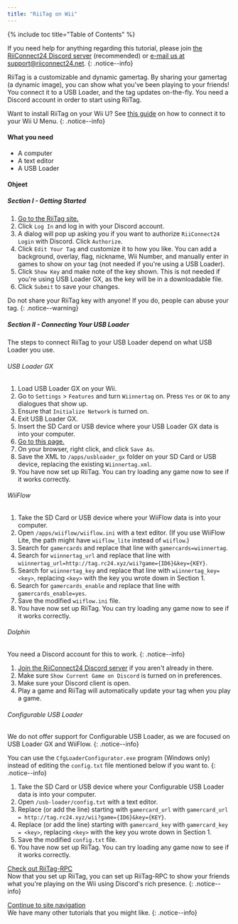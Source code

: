 ```yaml
---
title: "RiiTag on Wii"
---
```


{% include toc title="Table of Contents" %}

If you need help for anything regarding this tutorial, please join [the RiiConnect24 Discord server](https://discord.gg/b4Y7jfD) (recommended) or [e-mail us at support@riiconnect24.net](mailto:support@riiconnect24.net).
{: .notice--info}

RiiTag is a customizable and dynamic gamertag. By sharing your gamertag (a dynamic image), you can show what you've been playing to your friends! You connect it to a USB Loader, and the tag updates on-the-fly. You need a Discord account in order to start using RiiTag.

Want to install RiiTag on your Wii U? See [this guide](riitag-wiiu) on how to connect it to your Wii U Menu.
{: .notice--info}

#### What you need

* A computer
* A text editor
* A USB Loader

#### Ohjeet

##### Section I - Getting Started

1. [Go to the RiiTag site.](https://tag.rc24.xyz/)
2. Click `Log In` and log in with your Discord account.
3. A dialog will pop up asking you if you want to authorize `RiiConnect24 Login` with Discord. Click `Authorize`.
4. Click `Edit Your Tag` and customize it to how you like. You can add a background, overlay, flag, nickname, Wii Number, and manually enter in games to show on your tag (not needed if you're using a USB Loader).
5. Click `Show Key` and make note of the key shown. This is not needed if you're using USB Loader GX, as the key will be in a downloadable file.
6. Click `Submit` to save your changes.

Do not share your RiiTag key with anyone! If you do, people can abuse your tag.
{: .notice--warning}

##### Section II - Connecting Your USB Loader

The steps to connect RiiTag to your USB Loader depend on what USB Loader you use.

###### USB Loader GX

1. Load USB Loader GX on your Wii.
2. Go to `Settings` > `Features` and turn `Wiinnertag` on. Press `Yes` or `OK` to any dialogues that show up.
3. Ensure that `Initialize Network` is turned on.
4. Exit USB Loader GX.
5. Insert the SD Card or USB device where your USB Loader GX data is into your computer.
6. [Go to this page.](https://tag.rc24.xyz/Wiinnertag.xml)
7. On your browser, right click, and click `Save As`.
8. Save the XML to `/apps/usbloader_gx`  folder on your SD Card or USB device, replacing the existing `Wiinnertag.xml`.
9. You have now set up RiiTag. You can try loading any game now to see if it works correctly.

###### WiiFlow

1. Take the SD Card or USB device where your WiiFlow data is into your computer.
2. Open `/apps/wiiflow/wiiflow.ini` with a text editor. (If you use WiiFlow Lite, the path might have `wiiflow_lite` instead of `wiiflow`.)
3. Search for `gamercards` and replace that line with `gamercards=wiinnertag`.
4. Search for `wiinnertag_url` and replace that line with `wiinnertag_url=http://tag.rc24.xyz/wii?game={ID6}&key={KEY}`.
5. Search for `wiinnertag_key` and replace that line with `wiinnertag_key=<key>`, replacing `<key>` with the key you wrote down in Section 1.
6. Search for `gamercards_enable` and replace that line with `gamercards_enable=yes`.
7. Save the modified `wiiflow.ini` file.
8. You have now set up RiiTag. You can try loading any game now to see if it works correctly.

###### Dolphin

You need a Discord account for this to work.
{: .notice--info}

1. [Join the RiiConnect24 Discord server](https://discord.gg/b4Y7jfD) if you aren't already in there.
2. Make sure `Show Current Game on Discord` is turned on in preferences.
3. Make sure your Discord client is open.
4. Play a game and RiiTag will automatically update your tag when you play a game.

###### Configurable USB Loader

We do not offer support for Configurable USB Loader, as we are focused on USB Loader GX and WiiFlow.
{: .notice--info}

You can use the `CfgLoaderConfigurator.exe` program (Windows only) instead of editing the `config.txt` file mentioned below if you want to.
{: .notice--info}

1. Take the SD Card or USB device where your Configurable USB Loader data is into your computer.
2. Open `/usb-loader/config.txt` with a text editor.
3. Replace (or add the line) starting with `gamercard_url` with `gamercard_url = http://tag.rc24.xyz/wii?game={ID6}&key={KEY}`.
4. Replace (or add the line) starting with `gamercard_key` with `gamercard_key = <key>`, replacing `<key>` with the key you wrote down in Section 1.
5. Save the modified `config.txt` file.
6. You have now set up RiiTag. You can try loading any game now to see if it works correctly.

[Check out RiiTag-RPC](https://github.com/RiiConnect24/RiiTag-RPC/releases/latest)<br> Now that you set up RiiTag, you can set up RiiTag-RPC to show your friends what you're playing on the Wii using Discord's rich presence.
{: .notice--info}

[Continue to site navigation](site-navigation)<br> We have many other tutorials that you might like.
{: .notice--info}

